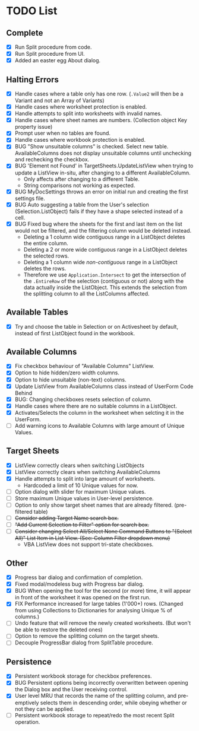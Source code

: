# TODO List
## Complete
- [x] Run Split procedure from code.
- [x] Run Split procedure from UI.
- [x] Added an easter egg About dialog.
## Halting Errors
- [x] Handle cases where a table only has one row. (`.Value2` will then be a Variant and not an Array of Variants)
- [x] Handle cases where worksheet protection is enabled.
- [x] Handle attempts to split into worksheets with invalid names.
- [x] Handle cases where sheet names are numbers. (Collection object Key property issue)
- [x] Prompt user when no tables are found.
- [x] Handle cases where workbook protection is enabled.
- [x] BUG "Show unsuitable columns" is checked. Select new table. AvailableColumns does not display unsuitable columns until unchecking and rechecking the checkbox.
- [x] BUG 'Element not Found' in TargetSheets.UpdateListView when trying to update a ListView in-situ, after changing to a different AvailableColumn.
  - Only affects after changing to a different Table.
  - String comparisons not working as expected.
- [x] BUG MyDocSettings throws an error on initial run and creating the first settings file.
- [x] BUG Auto suggesting a table from the User's selection (Selection.ListObject) fails if they have a shape selected instead of a cell.
- [x] BUG Fixed bug where the sheets for the first and last item on the list would not be filtered, and the filtering column would be deleted instead.
  - Deleting a 1 column wide contiguous range in a ListObject deletes the entire column.
  - Deleting a 2 or more wide contiguous range in a ListObject deletes the selected rows.
  - Deleting a 1 column wide *non-contiguous* range in a ListObject deletes the rows.
  - Therefore we use `Application.Intersect` to get the intersection of the `.EntireRow` of the selection (contiguous or not) along with the data actually inside the ListObject. This extends the selection from the splitting column to all the ListColumns affected.
## Available Tables
- [x] Try and choose the table in Selection or on Activesheet by default, instead of first ListObject found in the workbook. 
## Available Columns
- [x] Fix checkbox behaviour of "Available Columns" ListView.
- [x] Option to hide hidden/zero width columns.
- [x] Option to hide unsuitable (non-text) columns.
- [x] Update ListView from AvailableColumns class instead of UserForm Code Behind
- [x] BUG: Changing checkboxes resets selection of column.
- [x] Handle cases where there are no suitable columns in a ListObject.
- [x] Activates/Selects the column in the worksheet when selcting it in the UserForm.
- [ ] Add warning icons to Available Columns with large amount of Unique Values.
## Target Sheets
- [x] ListView correctly clears when switching ListObjects
- [x] ListView correctly clears when switching AvailableColumns
- [x] Handle attempts to split into large amount of worksheets.
  - Hardcoded a limit of 10 Unique values for now.
- [ ] Option dialog with slider for maximum Unique values.
- [ ] Store maximum Unique values in User-level persistence.
- [ ] Option to only show target sheet names that are already filtered. (pre-filtered table)
- [ ] ~~Consider adding Target Name search box.~~
- [ ] ~~"Add Current Selection to Filter" option for search box.~~
- [ ] ~~Consider changing Select All/Select None Command Buttons to "(Select All)" List Item in List View. (See: Column Filter dropdown menu)~~
  - VBA ListView does not support tri-state checkboxes.
## Other
- [x] Progress bar dialog and confirmation of completion.
- [x] Fixed modal/modeless bug with Progress bar dialog.
- [x] BUG When opening the tool for the second (or more) time, it will appear in front of the worksheet it was opened on the first run. 
- [x] FIX Performance increased for large tables (1'000+) rows. (Changed from using Collections to Dictionaries for analysing Unique % of columns.)
- [ ] Undo feature that will remove the newly created worksheets. (But won't be able to restore the deleted ones)
- [ ] Option to remove the splitting column on the target sheets.
- [ ] Decouple ProgressBar dialog from SplitTable procedure.
## Persistence
- [x] Persistent workbook storage for checkbox preferences.
- [x] BUG Persistent options being incorrectly overwritten between opening the Dialog box and the User receiving control.
- [x] User level MRU that records the name of the splitting column, and pre-emptively selects them in descending order, while obeying whether or not they can be applied.
- [ ] Persistent workbook storage to repeat/redo the most recent Split operation.